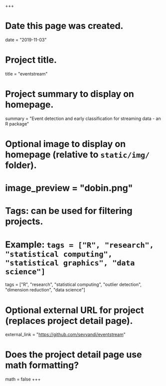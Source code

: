 +++
  # Date this page was created.
  date = "2019-11-03"
  
  # Project title.
  title = "eventstream"
  
  # Project summary to display on homepage.
  summary = "Event detection and early classification for streaming data - an R package"
  
  # Optional image to display on homepage (relative to `static/img/` folder).
  # image_preview = "dobin.png"
  
  # Tags: can be used for filtering projects.
  # Example: `tags = ["R", "research", "statistical computing", "statistical graphics", "data science"]`
  tags = ["R", "research", "statistical computing", "outlier detection", "dimension reduction", "data science"]
  
  # Optional external URL for project (replaces project detail page).
  external_link = "https://github.com/sevvandi/eventstream"
  
  # Does the project detail page use math formatting?
  math = false
+++
    